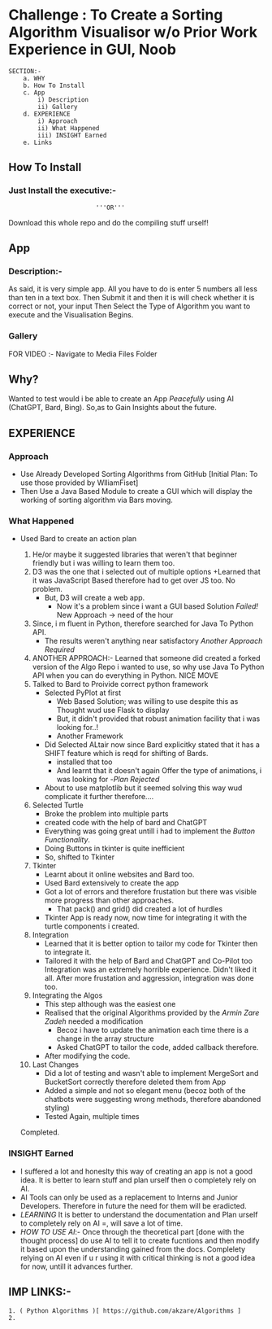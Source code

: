 # Challenge : To Create a Sorting Algorithm Visualisor w/o Prior Work Experience in GUI, Noob

```
SECTION:-
    a. WHY
    b. How To Install
    c. App 
        i) Description
        ii) Gallery
    d. EXPERIENCE
        i) Approach
        ii) What Happened
        iii) INSIGHT Earned
    e. Links
```
## How To Install

### Just Install the executive:-
                            '''OR'''
 Download this whole repo and do the compiling stuff urself!

## App

### Description:-
As said, it is very simple app. All you have to do is enter 5 numbers all less than ten in a text box.
Then Submit it and then it is will check whether it is correct or not, your input
Then Select the Type of Algorithm you want to execute and the Visualisation Begins.

### Gallery
 FOR VIDEO :- Navigate to Media Files Folder    

## Why?
Wanted to test would i be able to create an App *Peacefully* using AI (ChatGPT, Bard, Bing). So,as to Gain Insights about the future.

## EXPERIENCE

### Approach
* Use Already Developed Sorting Algorithms from GitHub [Initial Plan: To use those provided by WlliamFiset]
* Then Use a Java Based Module to create a GUI which will display the working of sorting algorithm via Bars moving.

### What Happened
* Used Bard to create an action plan
    1. He/or maybe it suggested libraries that weren't that beginner friendly but i was willing to learn them too.
    2. D3 was the one that i selected out of multiple options
        +Learned that it was JavaScript Based therefore had to get over JS too. No problem. 
        + But, D3 will create a web app.
            - Now it's a problem since i want a GUI based Solution
       _Failed!_ New Approach -> need of the hour
    3. Since, i m fluent in Python, therefore searched for Java To Python API.
        + The results weren't anything near satisfactory
    _Another Approach Required_
    4. ANOTHER APPROACH:- Learned that someone did created a forked version of the Algo Repo i wanted to use, so why use Java To Python API when you can do everything in Python. NICE MOVE
    5. Talked to Bard to Proivide correct python framework
        + Selected PyPlot at first
            - Web Based Solution; was willing to use despite this as Thought wud use Flask to display
            - But, it didn't provided that robust animation facility that i was looking for..!
            - Another Framework
        + Did Selected ALtair now since Bard explicitky stated that it has a SHIFT feature which is reqd for shifting of Bards. 
            - installed that too
            - And learnt that it doesn't again Offer the type of animations, i was looking for
            -_Plan Rejected_
        + About to use matplotlib but it seemed solving this way wud complicate it further therefore....
    6. Selected Turtle
        + Broke the problem into multiple parts
        + created code with the help of bard and ChatGPT
        + Everything was going great untill i had to implement the _Button Functionality_. 
        + Doing Buttons in tkinter is quite inefficient
        + So, shifted to Tkinter
    7. Tkinter
        + Learnt about it online websites and Bard too.
        + Used Bard extensively to create the app
        + Got a lot of errors and therefore frustation but there was visible more progress than other approaches.
            - That pack() and grid() did created a lot of hurdles
        + Tkinter App is ready now, now time for integrating it with the turtle components i created.
    8. Integration
        + Learned that it is better option to tailor my code for Tkinter then to integrate it.
        + Tailored it with the help of Bard and ChatGPT and Co-Pilot too
        Integration was an extremely horrible experience. Didn't liked it all.
        After more frustation and aggression, integration was done too.
    9. Integrating the Algos
        + This step although was the easiest one
        + Realised that the original Algorithms provided by the *Armin Zare Zadeh* needed a modification
            - Becoz i have to update the animation each time there is a change in the array structure
            - Asked ChatGPT to tailor the code, added callback therefore.
        + After modifying the code.
    10. Last Changes
        + Did a lot of testing and wasn't able to implement MergeSort and BucketSort correctly therefore deleted them from App
        + Added a simple and not so elegant menu (becoz both of the chatbots were suggesting wrong methods, therefore abandoned styling)
        + Tested Again, multiple times

    Completed.


### INSIGHT Earned
* I suffered a lot and honeslty this way of creating an app is not a good idea. It is better to learn stuff and plan urself then o completely rely on AI.
* AI Tools can only be used as a replacement to Interns and Junior Developers. Therefore in future the need for them will be eradicted.
* _LEARNING_ It is better to understand the documentation and Plan urself to completely rely on AI =, will save a lot of time.
* _HOW TO USE AI_:- Once through the theoretical part [done with the thought process] do use AI to tell it to create fucntions and then modify it based upon the understanding gained from the docs. Complelety relying on AI even if u r using it with critical thinking is not a good idea for now, untill it advances further.



## IMP LINKS:-
    1. ( Python Algorithms )[ https://github.com/akzare/Algorithms ]
    2. 